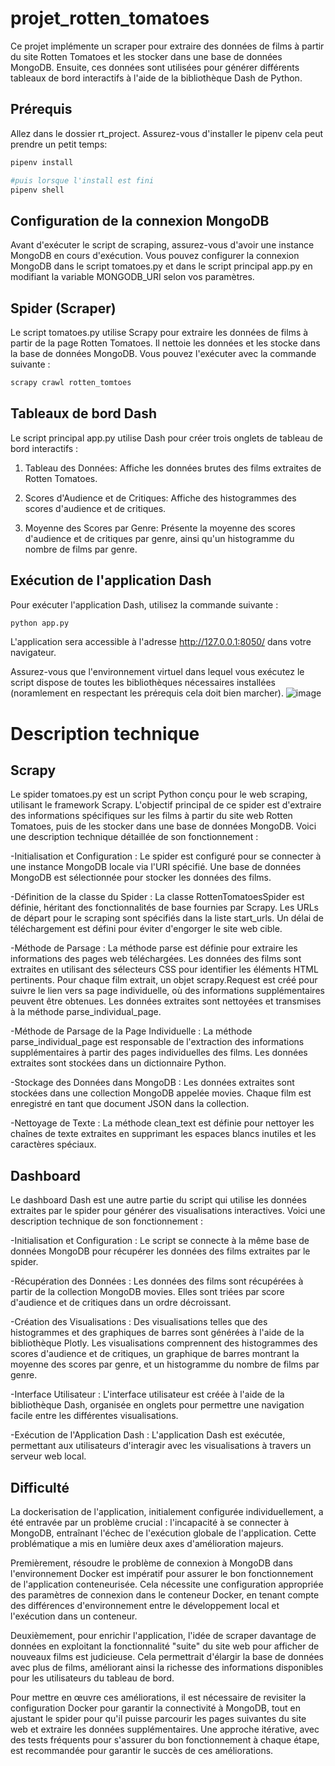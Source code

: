 # projet_rotten_tomatoes

Ce projet implémente un scraper pour extraire des données de films à partir du site Rotten Tomatoes et les stocker dans une base de données MongoDB. Ensuite, ces données sont utilisées pour générer différents tableaux de bord interactifs à l'aide de la bibliothèque Dash de Python.

## Prérequis

Allez dans le dossier rt_project.
Assurez-vous d'installer le pipenv cela peut prendre un petit temps:

```bash
pipenv install

#puis lorsque l'install est fini
pipenv shell
```

## Configuration de la connexion MongoDB

Avant d'exécuter le script de scraping, assurez-vous d'avoir une instance MongoDB en cours d'exécution. Vous pouvez configurer la connexion MongoDB dans le script tomatoes.py et dans le script principal app.py en modifiant la variable MONGODB_URI selon vos paramètres.


## Spider (Scraper)
Le script tomatoes.py utilise Scrapy pour extraire les données de films à partir de la page Rotten Tomatoes. Il nettoie les données et les stocke dans la base de données MongoDB. Vous pouvez l'exécuter avec la commande suivante :

```bash
scrapy crawl rotten_tomtoes
```

## Tableaux de bord Dash
Le script principal app.py utilise Dash pour créer trois onglets de tableau de bord interactifs :

1. Tableau des Données: Affiche les données brutes des films extraites de Rotten Tomatoes.

2. Scores d'Audience et de Critiques: Affiche des histogrammes des scores d'audience et de critiques.

3. Moyenne des Scores par Genre: Présente la moyenne des scores d'audience et de critiques par genre, ainsi qu'un histogramme du nombre de films par genre.

## Exécution de l'application Dash
Pour exécuter l'application Dash, utilisez la commande suivante :
```bash
python app.py
```
L'application sera accessible à l'adresse http://127.0.0.1:8050/ dans votre navigateur.

Assurez-vous que l'environnement virtuel dans lequel vous exécutez le script dispose de toutes les bibliothèques nécessaires installées (noramlement en respectant les prérequis cela doit bien marcher).
![image](https://github.com/kadocheb/projet_rotten_tomatoes/assets/134379752/61c999b2-c2c4-4cb3-be6d-f26fb261fb12)


# Description technique
## Scrapy
Le spider tomatoes.py est un script Python conçu pour le web scraping, utilisant le framework Scrapy. L'objectif principal de ce spider est d'extraire des informations spécifiques sur les films à partir du site web Rotten Tomatoes, puis de les stocker dans une base de données MongoDB. Voici une description technique détaillée de son fonctionnement :

  -Initialisation et Configuration :
Le spider est configuré pour se connecter à une instance MongoDB locale via l'URI spécifié.
Une base de données MongoDB est sélectionnée pour stocker les données des films.

  -Définition de la classe du Spider :
La classe RottenTomatoesSpider est définie, héritant des fonctionnalités de base fournies par Scrapy.
Les URLs de départ pour le scraping sont spécifiés dans la liste start_urls.
Un délai de téléchargement est défini pour éviter d'engorger le site web cible.

  -Méthode de Parsage :
La méthode parse est définie pour extraire les informations des pages web téléchargées.
Les données des films sont extraites en utilisant des sélecteurs CSS pour identifier les éléments HTML pertinents.
Pour chaque film extrait, un objet scrapy.Request est créé pour suivre le lien vers sa page individuelle, où des informations supplémentaires peuvent être obtenues.
Les données extraites sont nettoyées et transmises à la méthode parse_individual_page.

  -Méthode de Parsage de la Page Individuelle :
La méthode parse_individual_page est responsable de l'extraction des informations supplémentaires à partir des pages individuelles des films.
Les données extraites sont stockées dans un dictionnaire Python.

  -Stockage des Données dans MongoDB :
Les données extraites sont stockées dans une collection MongoDB appelée movies.
Chaque film est enregistré en tant que document JSON dans la collection.

  -Nettoyage de Texte :
La méthode clean_text est définie pour nettoyer les chaînes de texte extraites en supprimant les espaces blancs inutiles et les caractères spéciaux.

## Dashboard
Le dashboard Dash est une autre partie du script qui utilise les données extraites par le spider pour générer des visualisations interactives. Voici une description technique de son fonctionnement :

  -Initialisation et Configuration :
Le script se connecte à la même base de données MongoDB pour récupérer les données des films extraites par le spider.

  -Récupération des Données :
Les données des films sont récupérées à partir de la collection MongoDB movies.
Elles sont triées par score d'audience et de critiques dans un ordre décroissant.

  -Création des Visualisations :
Des visualisations telles que des histogrammes et des graphiques de barres sont générées à l'aide de la bibliothèque Plotly.
Les visualisations comprennent des histogrammes des scores d'audience et de critiques, un graphique de barres montrant la moyenne des scores par genre, et un histogramme du nombre de films par genre.

  -Interface Utilisateur :
L'interface utilisateur est créée à l'aide de la bibliothèque Dash, organisée en onglets pour permettre une navigation facile entre les différentes visualisations.

  -Exécution de l'Application Dash :
L'application Dash est exécutée, permettant aux utilisateurs d'interagir avec les visualisations à travers un serveur web local.

## Difficulté
La dockerisation de l'application, initialement configurée individuellement, a été entravée par un problème crucial : l'incapacité à se connecter à MongoDB, entraînant l'échec de l'exécution globale de l'application. Cette problématique a mis en lumière deux axes d'amélioration majeurs.

Premièrement, résoudre le problème de connexion à MongoDB dans l'environnement Docker est impératif pour assurer le bon fonctionnement de l'application conteneurisée. Cela nécessite une configuration appropriée des paramètres de connexion dans le conteneur Docker, en tenant compte des différences d'environnement entre le développement local et l'exécution dans un conteneur.

Deuxièmement, pour enrichir l'application, l'idée de scraper davantage de données en exploitant la fonctionnalité "suite" du site web pour afficher de nouveaux films est judicieuse. Cela permettrait d'élargir la base de données avec plus de films, améliorant ainsi la richesse des informations disponibles pour les utilisateurs du tableau de bord.

Pour mettre en œuvre ces améliorations, il est nécessaire de revisiter la configuration Docker pour garantir la connectivité à MongoDB, tout en ajustant le spider pour qu'il puisse parcourir les pages suivantes du site web et extraire les données supplémentaires. Une approche itérative, avec des tests fréquents pour s'assurer du bon fonctionnement à chaque étape, est recommandée pour garantir le succès de ces améliorations.
